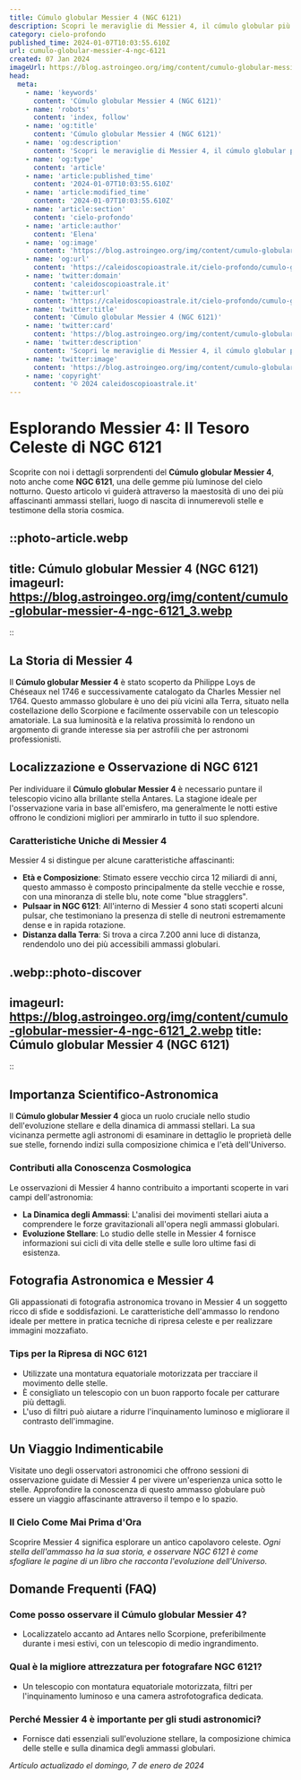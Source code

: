```yaml
---
title: Cúmulo globular Messier 4 (NGC 6121)
description: Scopri le meraviglie di Messier 4, il cúmulo globular più vicino a Terra. Esplora con noi i segreti di NGC 6121 nellastroblog!
category: cielo-profondo
published_time: 2024-01-07T10:03:55.610Z
url: cumulo-globular-messier-4-ngc-6121
created: 07 Jan 2024
imageUrl: https://blog.astroingeo.org/img/content/cumulo-globular-messier-4-ngc-6121_3.webp
head:
  meta:
    - name: 'keywords'
      content: 'Cúmulo globular Messier 4 (NGC 6121)'
    - name: 'robots'
      content: 'index, follow'
    - name: 'og:title'
      content: 'Cúmulo globular Messier 4 (NGC 6121)'
    - name: 'og:description'
      content: 'Scopri le meraviglie di Messier 4, il cúmulo globular più vicino a Terra. Esplora con noi i segreti di NGC 6121 nellastroblog!'
    - name: 'og:type'
      content: 'article'
    - name: 'article:published_time'
      content: '2024-01-07T10:03:55.610Z'
    - name: 'article:modified_time'
      content: '2024-01-07T10:03:55.610Z'
    - name: 'article:section'
      content: 'cielo-profondo'
    - name: 'article:author'
      content: 'Elena'
    - name: 'og:image'
      content: 'https://blog.astroingeo.org/img/content/cumulo-globular-messier-4-ngc-6121_3.webp'
    - name: 'og:url'
      content: 'https://caleidoscopioastrale.it/cielo-profondo/cumulo-globular-messier-4-ngc-6121'
    - name: 'twitter:domain'
      content: 'caleidoscopioastrale.it'
    - name: 'twitter:url'
      content: 'https://caleidoscopioastrale.it/cielo-profondo/cumulo-globular-messier-4-ngc-6121'
    - name: 'twitter:title'
      content: 'Cúmulo globular Messier 4 (NGC 6121)'
    - name: 'twitter:card'
      content: 'https://blog.astroingeo.org/img/content/cumulo-globular-messier-4-ngc-6121_3.webp'
    - name: 'twitter:description'
      content: 'Scopri le meraviglie di Messier 4, il cúmulo globular più vicino a Terra. Esplora con noi i segreti di NGC 6121 nellastroblog!'
    - name: 'twitter:image'
      content: 'https://blog.astroingeo.org/img/content/cumulo-globular-messier-4-ngc-6121_3.webp'
    - name: 'copyright'
      content: '© 2024 caleidoscopioastrale.it'
---
```

# Esplorando Messier 4: Il Tesoro Celeste di NGC 6121

Scoprite con noi i dettagli sorprendenti del **Cúmulo globular Messier 4**, noto anche come **NGC 6121**, una delle gemme più luminose del cielo notturno. Questo articolo vi guiderà attraverso la maestosità di uno dei più affascinanti ammassi stellari, luogo di nascita di innumerevoli stelle e testimone della storia cosmica.

::photo-article.webp
---
title: Cúmulo globular Messier 4 (NGC 6121)
imageurl: https://blog.astroingeo.org/img/content/cumulo-globular-messier-4-ngc-6121_3.webp
---
::

## La Storia di Messier 4

Il **Cúmulo globular Messier 4** è stato scoperto da Philippe Loys de Chéseaux nel 1746 e successivamente catalogato da Charles Messier nel 1764. Questo ammasso globulare è uno dei più vicini alla Terra, situato nella costellazione dello Scorpione e facilmente osservabile con un telescopio amatoriale. La sua luminosità e la relativa prossimità lo rendono un argomento di grande interesse sia per astrofili che per astronomi professionisti.

## Localizzazione e Osservazione di NGC 6121

Per individuare il **Cúmulo globular Messier 4** è necessario puntare il telescopio vicino alla brillante stella Antares. La stagione ideale per l'osservazione varia in base all'emisfero, ma generalmente le notti estive offrono le condizioni migliori per ammirarlo in tutto il suo splendore.

### **Caratteristiche Uniche di Messier 4**

Messier 4 si distingue per alcune caratteristiche affascinanti:

- **Età e Composizione**: Stimato essere vecchio circa 12 miliardi di anni, questo ammasso è composto principalmente da stelle vecchie e rosse, con una minoranza di stelle blu, note come "blue stragglers".
- **Pulsaar in NGC 6121**: All'interno di Messier 4 sono stati scoperti alcuni pulsar, che testimoniano la presenza di stelle di neutroni estremamente dense e in rapida rotazione.
- **Distanza dalla Terra**: Si trova a circa 7.200 anni luce di distanza, rendendolo uno dei più accessibili ammassi globulari.

.webp::photo-discover
---
imageurl: https://blog.astroingeo.org/img/content/cumulo-globular-messier-4-ngc-6121_2.webp
title: Cúmulo globular Messier 4 (NGC 6121)
---
::

## Importanza Scientifico-Astronomica

Il **Cúmulo globular Messier 4** gioca un ruolo cruciale nello studio dell'evoluzione stellare e della dinamica di ammassi stellari. La sua vicinanza permette agli astronomi di esaminare in dettaglio le proprietà delle sue stelle, fornendo indizi sulla composizione chimica e l'età dell'Universo.

### Contributi alla Conoscenza Cosmologica

Le osservazioni di Messier 4 hanno contribuito a importanti scoperte in vari campi dell'astronomia:

- **La Dinamica degli Ammassi**: L'analisi dei movimenti stellari aiuta a comprendere le forze gravitazionali all'opera negli ammassi globulari.
- **Evoluzione Stellare**: Lo studio delle stelle in Messier 4 fornisce informazioni sui cicli di vita delle stelle e sulle loro ultime fasi di esistenza.

## Fotografia Astronomica e Messier 4

Gli appassionati di fotografia astronomica trovano in Messier 4 un soggetto ricco di sfide e soddisfazioni. Le caratteristiche dell'ammasso lo rendono ideale per mettere in pratica tecniche di ripresa celeste e per realizzare immagini mozzafiato.

### Tips per la Ripresa di NGC 6121

- Utilizzate una montatura equatoriale motorizzata per tracciare il movimento delle stelle.
- È consigliato un telescopio con un buon rapporto focale per catturare più dettagli.
- L'uso di filtri può aiutare a ridurre l'inquinamento luminoso e migliorare il contrasto dell'immagine.
  
## Un Viaggio Indimenticabile

Visitate uno degli osservatori astronomici che offrono sessioni di osservazione guidate di Messier 4 per vivere un'esperienza unica sotto le stelle. Approfondire la conoscenza di questo ammasso globulare può essere un viaggio affascinante attraverso il tempo e lo spazio.

### **Il Cielo Come Mai Prima d'Ora**

Scoprire Messier 4 significa esplorare un antico capolavoro celeste. *Ogni stella dell'ammasso ha la sua storia, e osservare NGC 6121 è come sfogliare le pagine di un libro che racconta l'evoluzione dell'Universo.*

## Domande Frequenti (FAQ)

### Come posso osservare il Cúmulo globular Messier 4?
- Localizzatelo accanto ad Antares nello Scorpione, preferibilmente durante i mesi estivi, con un telescopio di medio ingrandimento.

### Qual è la migliore attrezzatura per fotografare NGC 6121?
- Un telescopio con montatura equatoriale motorizzata, filtri per l'inquinamento luminoso e una camera astrofotografica dedicata.

### Perché Messier 4 è importante per gli studi astronomici?
- Fornisce dati essenziali sull'evoluzione stellare, la composizione chimica delle stelle e sulla dinamica degli ammassi globulari.

_Artículo actualizado el domingo, 7 de enero de 2024_